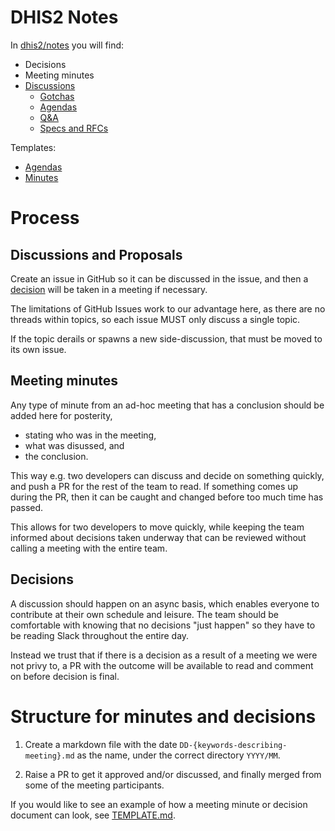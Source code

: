 # DHIS2 Notes

In [dhis2/notes](https://github.com/dhis2/notes) you will find:

-   Decisions
-   Meeting minutes
-   [Discussions](https://github.com/dhis2/notes/discussions)
    -   [Gotchas](https://github.com/dhis2/notes/discussions/categories/gotchas)
    -   [Agendas](https://github.com/dhis2/notes/discussions/categories/meetings)
    -   [Q&A](https://github.com/dhis2/notes/discussions/categories/q-a)
    -   [Specs and RFCs](https://github.com/dhis2/notes/discussions/categories/specs-rfcs)

Templates:

-   [Agendas](https://github.com/dhis2/notes/blob/master/TEMPLATE_AGENDA.md)
-   [Minutes](https://github.com/dhis2/notes/blob/master/TEMPLATE_MINUTES.md)

# Process

## Discussions and Proposals

Create an issue in GitHub so it can be discussed in the issue, and then a
[decision](#decision) will be taken in a meeting if necessary.

The limitations of GitHub Issues work to our advantage here, as there
are no threads within topics, so each issue MUST only discuss a single
topic.

If the topic derails or spawns a new side-discussion, that must be moved
to its own issue.

## Meeting minutes

Any type of minute from an ad-hoc meeting that has a conclusion should
be added here for posterity,

- stating who was in the meeting,
- what was disussed, and
- the conclusion.

This way e.g. two developers can discuss and decide on something
quickly, and push a PR for the rest of the team to read. If something
comes up during the PR, then it can be caught and changed before too
much time has passed.

This allows for two developers to move quickly, while keeping the team
informed about decisions taken underway that can be reviewed without
calling a meeting with the entire team.

## Decisions

A discussion should happen on an async basis, which enables everyone to
contribute at their own schedule and leisure. The team should be
comfortable with knowing that no decisions "just happen" so they have to
be reading Slack throughout the entire day.

Instead we trust that if there is a decision as a result of a meeting
we were not privy to, a PR with the outcome will be available to read
and comment on before decision is final.

# Structure for minutes and decisions

1. Create a markdown file with the date
   `DD-{keywords-describing-meeting}.md` as the name, under the correct
   directory `YYYY/MM`.

2. Raise a PR to get it approved and/or discussed, and finally merged
   from some of the meeting participants.

If you would like to see an example of how a meeting minute or decision
document can look, see [TEMPLATE.md](TEMPLATE.md).
